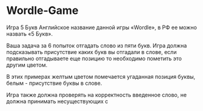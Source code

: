# Wordle-Game

Игра 5 Букв
Английское название данной игры «Wordle», в РФ ее можно назвать «5 Букв».

Ваша задача за 6 попыток отгадать слово из пяти букв. Игра должна подсказывать присутствие каких букв вы отгадали в слове, если правильно отгадываете еще позицию то необходимо пометить это другим цветом.

В этих примерах желтым цветом помечается угаданная позиция буквы, белым - присутствие буквы в слове.

Игра также должна проверять на корректность введенное слово, не должна принимать несуществующих с